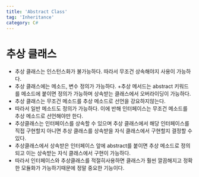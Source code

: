 ```yaml
---
title: 'Abstract Class'
tag: 'Inheritance'
category: C#
---
```


# 추상 클래스
+ 추상 클래스는 인스턴스화가 불가능하다. 따라서 무조건 상속해야지 사용이 가능하다.  
+ 추상 클래스에는 메소드, 변수 정의가 가능하다.
+추상 메서드는 abstract 키워드를 메소드에 붙이면 정의가 가능하며 상속받는 클래스에서 오버라이딩이 가능하다.
+ 추상 클래스는 무조건 메소드를 추상 메소드로 선언을 강요하지않는다.
+ 따라서 일반 메소드도 정의가 가능하다. 이에 반해 인터페이스는 무조건 메소드를 추상 메소드로 선언해야만 한다.
+ 추상클래스는 인터페이스를 상속할 수 있으며 추상 클래스에서 해당 인터페이스를 직접 구현할지 아니면 추상 클래스를 상속받을 자식 클래스에서 구현할지 결정할 수 있다.
+ 추상클래스에서 상속받은 인터페이스 앞에 abstract를 붙이면 추상 메소드로 정의되고 이는 상속받는 자식 클래스에서 구현이 가능하다.
+ 따라서 인터페이스와 추상클래스를 적절히사용하면 클래스가 훨씬 깔끔해지고 정확한 모듈화가 가능하기때문에 정말 중요한 기능이다.